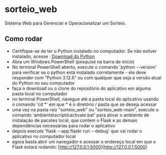 # sorteio_web
Sistema Web para Gerenciar e Operacionalizar um Sorteio.


## Como rodar
- Certifique-se de ter o Python instalado no computador. Se não estiver instalado, acesse : [Download do Python](https://www.python.org/downloads/)
- Abra um Windows PowerShell (pesquise na barra de início)
- No terminal PowerShell aberto, execute o comando 'python --version' para verificar se o python está instalado corretamente - ele deve responder com "Python 3.12.6" ou com qualquer que seja a versão atual do Python no seu computador
- faça o download ou o clone do repositório do aplicativo em alguma pasta local no computador
- no terminal PowerShell, navegue até a pasta local do aplicativo usando o comando 'cd *' em que * é o diretório / pasta que se deseja acessar
- uma vez na pasta raiz "sorteio_web" ou "sorteio_web-main", execute o comando 'ambiente\scripts\activate.bat' para ativar o ambiente de instalação de pacotes local, que contem o Flask e as demais dependências necessárias para rodar o aplicativo
- depois execute 'flask --app flaskr run --debug' que vai rodar o aplicativo no computador local
- agora basta abrir um navegador e acessar o endereço local em que o Flask estará rodando: [http://127.0.0.1:5000](http://127.0.0.1:5000)